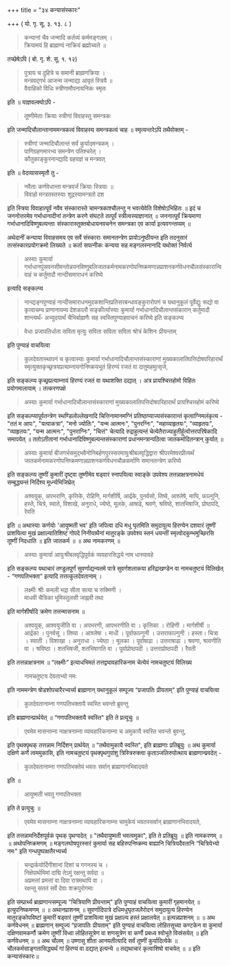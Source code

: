 +++
title = "३४ कन्यासंस्कारः"

+++
( यो. गृ. सू. ३. १३. ८ ) 

> कन्यानां चैव जन्मादि कर्तव्यं कर्ममङ्गलम् ।  
क्रियामयं हि ब्राह्मण्यं नाक्रियं ब्रह्मोच्यते ॥

तच्छेषेऽपि ( बो. गृ. शे. सू. १. १२) 

> पुत्राय च दुहित्रे च समानी ब्राह्मणक्रिया ।  
मन्त्रवद्गर्भ आजन्म जन्माद्या आवृतं स्त्रियै ॥  
वैवाहिको विधिः स्त्रीणामौपनायनिकः स्मृतः

इति ॥ याज्ञवल्क्योऽपि - 

> तूष्णीमेताः क्रियाः स्त्रीणां विवाहस्तु समन्त्रकः

इति जन्मादिचौलान्तानाममन्त्रकत्वं विवाहस्य समन्त्रकत्वं चाह ॥ स्मृत्यन्तरेऽपि तथैवोक्तम् -

> स्त्रीणां जन्मादिचौलान्तं सर्वं कुर्यादमन्त्रकम् ।  
पाणिग्रहणमारभ्य समन्त्रेण पतिश्चरेत् ।  
कौतुकाङ्कुरनान्द्यादि ग्रहयज्ञं च मन्त्रवत्

इति ॥ वेदव्यासस्मृतौ तु - 

> नवैताः कर्णवेधान्ता मन्त्रवर्जं क्रियाः स्त्रियाः ॥  
विवाहो मन्त्रतस्तस्याः शूद्रस्यामन्त्रतो दश

इति स्त्रिया विवाहात्पूर्वं नवैव संस्कारास्ते चामन्त्रकाश्चौलन्तु न भवत्येवेति विशेषोऽभिहितः ॥ इदं च जननोत्तरमेव गर्भाधानादीनां तन्त्रेण करणे संघटते तत्पूर्वं स्त्रीत्वस्याज्ञानात् ॥ जननात्पूर्वं क्रियमाणा गर्भाधानादिविष्णुबल्यन्ताः संस्कारास्तूक्तबोधायनवचनेन समन्त्रका एव कार्या इत्यवगन्तव्यम् ॥

अथेदानीं कन्याया विवाहसमय एव सर्वे संस्काराः समानतन्त्रेण प्रायोऽनुष्ठीयन्त इति तदनुसारं तत्संस्कारप्रयोगक्रमो लिख्यते ॥ कर्ता सपत्नीकः कन्यया सह मङ्गलस्नानादि यथोक्तं निर्वर्त्य 

> अस्याः कुमार्या गर्भाधानपुंसवनसीमन्तोन्नयनविष्णुबलिजातकर्मनामकरणोपनिष्क्रमणान्नप्राशनकर्णवेधनचौलसंस्कारान्विवाहं च कर्तुमादौ नान्दीसमाराधनं करिष्ये

इत्यादि सङ्कल्प्य 

> नान्द्यङ्गपुण्याहं नान्दीसमाराधनमुदकशान्तिप्रतिसरबन्धावङ्कुरारोपणं च यथानुकूलं पूर्वेद्युः सद्यो वा कृत्वाचम्य प्राणानायम्य देशकालौ सङ्कीर्त्यास्याः कुमार्या गर्भाधानादिचौलान्तसंकारान् कर्तुमादौ शान्त्यर्थं॰ अभ्युदयार्थं चैभिर्बाह्मणैः सह स्वस्तिपुण्याहवाचनं करिष्ये इति सङ्कल्प्य 

> वेधाः प्रजापतिर्धाता सविता मृत्युः सविता सविता सविता श्रोत्रं केशिनः प्रीयन्ताम्

इति पुण्याहं वाचयित्वा 

> कुलदेवतास्थापनं च कृत्वास्याः कुमार्या गर्भाधानादिचौलान्तसंस्काराणां मुख्यकालातिपत्तिदोषपरिहारार्थं स्मृत्युक्तकृच्छ्रत्रयप्रत्याम्नायगोनिष्क्रयभूतं हिरण्यं रजतं वा दातुमहमुत्सृजे, 

इति सङ्कल्प्य कृच्छ्रप्रत्याम्नायं हिरण्यं रजतं वा यथाशक्ति दद्यात् । अत्र प्रायश्चित्तहोमो विहितः प्रयोगमालायाम् । तत्करणपक्षे 

> अस्याः कुमार्या गर्भाधानादिचौलान्तसंस्काराणां मुख्यकालातिपत्तिदोषपरिहारार्थं प्रायश्चित्तहोमं करिष्ये

इति सङ्कल्प्यापूर्वतन्त्रेण स्थण्डिलोल्लेखनादि चित्तिनामानमग्निं प्रतिष्ठाप्याज्यसंस्कारान्तं कृत्वाग्निमलंकृत्य - "ततं म आपः", "यत्पाकत्रा", "मनो ज्योतिः", "यन्म आत्मनः", "पुनरग्निः", "महाव्याहृतयः", "व्याहृतयः", "व्याहृतयः", "यन्म आत्मनः", "पुनराग्निः", "चित्तं" चेत्यादि रुद्राहुत्यन्तं चेत्येतैराज्याहुतीर्हुत्वोत्तरपरिषेकादि समापयेत् ॥ ततोऽतीतानां गर्भाधानादिविष्णुबल्यन्तसंस्काराणां प्रधानमन्त्रान्पठित्वा जातकर्मादितन्त्रान् कुर्यात् ॥ 

> अस्याः कुमार्या बीजगर्भसमुद्भवैनोनिबर्हणपुरस्सरमायुःश्रीबलवृद्धिद्वारा श्रीपरमेश्वरप्रीत्यर्थं जातकर्मनामकरणोपनिष्क्रमणान्नप्राशनकर्णवेधनचौळकर्माणि समानतन्त्रेण करिष्ये

इति सङ्कल्प्य तूष्णीं कुमारीं दृष्ट्वा तूष्णीमेव षड्वारं स्नापयित्वा स्वाङ्के उपवेश्य तत्तन्नाक्षत्रनामधेयं सम्बुद्ध्यन्तं निर्दिश्य मूर्ध्न्यभिजिघ्रेत् 

> अश्वयुक्, अपभराणि, कृत्तिके, रोहिणि, मार्गशीर्षि, आर्द्रके, पुनर्वसो, तिष्ये, आश्लेषे, माघि, फाल्गुनि, हस्ते, चित्रे, स्वाते, विशाखे, अनुराधे, ज्येष्ठे, मूलके, आषाढे, श्रवणे, श्रविष्ठे, शातभिषाजि, प्रोष्ठपदि, रेवति

इति ॥ अथास्याः कर्णयोः 'आयुष्मती भव' इति जपित्वा दधि मधु घृतमिति समुदायुत्य हिरण्येन दशवारं तूष्णीं प्राशयित्वा मुखं प्रक्षाल्यातिशिष्टं गोपदे निनीयाथैनां मातुरङ्के उपवेश्य स्तनं धयन्तीं स्मृत्वोदकुम्भमुच्छिरसि तूष्णीं निदधाति ॥ इति जातकर्म ॥ ॥ अथ नामकरणम् ॥ 

> अस्याः कुमार्या आयुःश्रीबलवृद्धिपूर्वकं व्यवहारसिद्धये नाम धास्यावहे

इति सङ्कल्प्य यथाचारं तण्डुलपूर्णं सुवर्णाद्यन्यतमे पात्रे सुवर्णशलाकया हरिद्राखण्डेन वा नामचतुष्टयं विलिखेत् - “गणपतिभक्ता” इत्यादि तत्तत्कुलदेवतानाम् । 

> लक्ष्मीः श्रीः कमली भद्रा सीता सत्या च रुक्मिणी ।  
माधवी चैत्रिका भूमिस्तुलसी जाह्नवी तथा

इति मार्गशीर्षादि क्रमेण तत्तन्मासनाम ॥ 

> अश्वयुक्, आश्वयुजीति वा । अपभरणी, आपभरणीति वा । कृत्तिका । रोहिणी । मार्गशीर्षी ॥ आर्द्रका । पुनर्वसू । तिष्या । आश्लेषा । माधी । पूर्वाफाल्गुनी । उत्तराफाल्गुनी । हस्ता। चित्रा । स्वाती । विशाखा । अनुराधा । ज्येष्ठा । मूलका । पूर्वाषाढा । उत्तराषाढा । श्रवणा, श्रावणीति वा । श्रविष्ठा । शतभिषजी, शतभिषागति वा । पूर्वाप्रोष्ठपदी । उत्तराप्रोष्ठपदी । रैवती

इति तत्तन्नाक्षत्रनाम ॥ “लक्ष्मीः” इत्याधभिमतं तत्तद्व्यावहारिकनाम चेत्येवं नामचतुष्टयं विलिख्य 

> नामचतुष्टय देवताभ्यो नमः

इति नाममन्त्रेण षोडशोपचारैरभ्यर्च्य ब्राह्मणान् यथानुकूलं सम्पूज्य “प्रजापतिः प्रीयताम्" इति पुण्याहं वाचयित्वा 

> कुलदेवतानाम्ना गणपतिभक्तायै स्वस्ति भवन्तो ब्रुवन्तु

इति ब्राह्मणान्प्रार्थयेत् ॥ “गणपतिभक्तायै स्वस्ति" इति ते प्रत्यूचुः ॥ 

> एवमेव मासनाम्ना नाक्षत्रनाम्ना व्यावहारिकनाम्ना च अमुकायै स्वस्ति भवन्तो बुवन्तु, 

इति पृथक्पृथक् तत्तन्नाम निर्दिशन् प्रार्थयेत् ॥ "तथैवामुकायै स्वस्ति", इति ब्राह्मणाः प्रतिब्रूयुः ॥ अथ कुमार्या दक्षिणे कर्णे त्वममुकासि, इति नामचतुष्टयं पृथक्पृथगुपांशु त्रिस्त्रिरुक्त्वा कृताञ्जलिरुपोत्थाय ब्राह्मणान्प्रवदेत् - 

> कुलदेवतानाम्ना गणपतिभक्तेयं भवतः सर्वान् ब्राह्मणानभिवादयते

इति ॥ 

> आयुष्मती भवतु गणपतिभक्ता

इति ते प्रत्युचुः ॥ 

> एवमेव मासनाम्ना नाक्षत्रनाम्ना व्यावहारिकनाम्ना चामुकेयं भवतस्सर्वान् ब्राह्मणानभिवादयते, 

इति तत्तन्नामनिर्देशपूर्वकं पृथक् पृथग्वदेत् ॥ "तथैवायुष्मती भवत्वमुका", इति ते प्रतिब्रूयुः ॥ इति नामकरणम् ॥ ॥ अथोपनिष्क्रमणम् ॥ मङ्गलघोषपुरस्सरं कुमार्या सह बहिरुपनिष्क्रम्य बाह्यानि चित्रियदैवतानि “चित्रियेभ्यो नमः" इति गन्धपुष्पाक्षतैरभ्यर्च्य 

> चन्द्रार्कयोर्दिगीशानां दिशां च गगनस्य च ।  
निक्षेपार्थमिमां दाद्मि तेऽमुं रक्षन्तु सर्वदा ॥  
अप्रमत्तां प्रमत्तां वा दिवा रात्रमथापि वा ।  
रक्षन्तु सततं सर्वे देवाः शक्रपुरोगमाः

इति सम्प्रार्थ्य ब्राह्मणान्त्सम्पूज्य "चित्रियाणि प्रीयन्ताम्" इति पुण्याहं वाचयित्वा कुमारीं गृहमानयेत् ॥ इत्युपनिष्कमणम् ॥ ॥ अथानप्राशनम् ॥ सुवर्णादिपात्रे दधिमधुघृतजलैरोदनं समुदायुत्य हिरण्येन मातुरङ्कोपविष्टां कुमारीं षड्वारं तूष्णीं प्राशयित्वा मुखं प्रक्षाल्य हस्तं प्रक्षालयेत् ॥ इत्यन्नप्राशनम् ॥ ॥ अथ कर्णवेधनम् ॥ ब्राह्मणान् सम्पूज्य “प्रजापतिः प्रीयताम्" इति पुण्याहं वाचयित्वा लोहितसूच्या कण्टकेन वा कुमार्या दक्षिणवामकर्णौ क्रमेण तूष्णीं विध्वा लोहितसूत्रेण वा शणसूत्रेण वा कर्णौ प्रबध्य श्वोभूते विस्रंसयेत् ॥ इति कर्णवेधनम् ॥ ॥ अथ चौलम् ॥ उष्णासु शीता आनयतीत्यादि सर्वं तूष्णीं कुर्यादित्येके ॥ चौलकर्मसाङ्गतासिद्ध्यर्थं गां हिरण्यं वा दद्यात् इत्यन्ये ॥ तद्यथाचारं कृत्वाशिषो वाचयेत् ॥ ॥ इति कन्यासंस्कारः॥